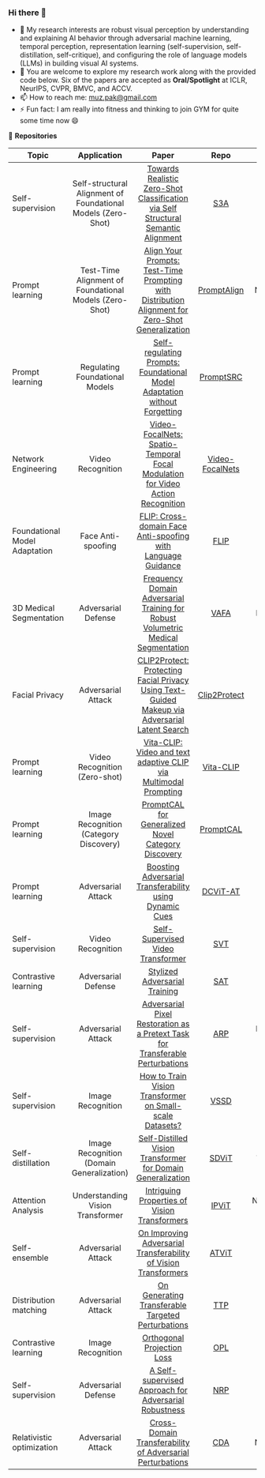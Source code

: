 ### Hi there 👋
<!--
- 🔭 My research focuses on **AI Safety and Reliability**. Toward this goal, I am working on the intersection of self-supervision, generative modeling, spatial/temporal modeling for image/video understanding, label-efficient learning, adversarial attacks/defenses, out-of-distribution generalization, and privacy-preserving.
-->
<!--
- 🔭 My research interests are robust perception to understand and explain AI behavior, temporal perception, self-learning, AI safety, and reliability.
-->
- 🔭 My research interests are robust visual perception by understanding and explaining AI behavior through adversarial machine learning, temporal perception, representation learning (self-supervision, self-distillation, self-critique), and configuring the role of language models (LLMs) in building visual AI systems.
- 🌱 You are welcome to explore my research work along with the provided code below. Six of the papers are accepted as **Oral/Spotlight** at ICLR, NeurIPS, CVPR, BMVC, and ACCV.
- 📫 How to reach me: muz.pak@gmail.com
- ⚡ Fun fact: I am really into fitness and thinking to join GYM for quite some time now :smile:

<!-- - 👯 I’m looking to collaborate on 
- 🤔 I’m looking for help with ...
- 💬 Ask me about ...
- 😄 Pronouns: he/him/his

![GitHub Stats](https://github-readme-stats.vercel.app/api?username=muzammal-naseer&theme=radical)
-->
:seedling: **Repositories**

|Topic|Application|Paper|Repo|Venue
|---|:---:|:---:|:---:|:---:|
Self-supervision | Self-structural Alignment of Foundational Models (Zero-Shot) | [Towards Realistic Zero-Shot Classification via Self Structural Semantic Alignment](https://arxiv.org/abs/2308.12960) | [S3A](https://github.com/sheng-eatamath/S3A) | AAAI'24| 
Prompt learning | Test-Time Alignment of Foundational Models (Zero-Shot) | [Align Your Prompts: Test-Time Prompting with Distribution Alignment for Zero-Shot Generalization](https://arxiv.org/abs/2311.01459) | [PromptAlign](https://github.com/jameelhassan/PromptAlign) | NeurIPS'23|
Prompt learning | Regulating Foundational Models| [Self-regulating Prompts: Foundational Model Adaptation without Forgetting](https://arxiv.org/abs/2307.06948)|[PromptSRC](https://github.com/muzairkhattak/PromptSRC)|ICCV'23|
Network Engineering| Video Recognition| [Video-FocalNets: Spatio-Temporal Focal Modulation for Video Action Recognition](https://arxiv.org/abs/2307.06947)| [Video-FocalNets](https://github.com/TalalWasim/Video-FocalNets)| ICCV'23
Foundational Model Adaptation| Face Anti-spoofing | [FLIP: Cross-domain Face Anti-spoofing with Language Guidance](https://muzammal-naseer.com/TBA)|[FLIP](https://github.com/koushiksrivats/FLIP)| ICCV'23
3D Medical Segmentation| Adversarial Defense | [Frequency Domain Adversarial Training for Robust Volumetric Medical Segmentation](https://arxiv.org/abs/2307.07269)|[VAFA](https://github.com/asif-hanif/vafa)|MICCAI'23
Facial Privacy|Adversarial Attack| [CLIP2Protect: Protecting Facial Privacy Using Text-Guided Makeup via Adversarial Latent Search](https://arxiv.org/abs/2306.10008)|[Clip2Protect](https://github.com/fahadshamshad/Clip2Protect)|CVPR'23
Prompt learning | Video Recognition (Zero-shot)| [Vita-CLIP: Video and text adaptive CLIP via Multimodal Prompting](https://arxiv.org/abs/2304.03307)|[Vita-CLIP](https://github.com/TalalWasim/Vita-CLIP)|CVPR'23|
Prompt learning | Image Recognition (Category Discovery)| [PromptCAL for Generalized Novel Category Discovery](https://arxiv.org/abs/2212.05590)|[PromptCAL](https://github.com/sheng-eatamath/PromptCAL)|CVPR'23|
Prompt learning | Adversarial Attack | [Boosting Adversarial Transferability using Dynamic Cues](https://openreview.net/forum?id=SZynfVLGd5) | [DCViT-AT](https://github.com/Muzammal-Naseer/DCViT-AT)|ICLR'23|
Self-supervision| Video Recognition | [Self-Supervised Video Transformer](https://openaccess.thecvf.com/content/CVPR2022/html/Ranasinghe_Self-Supervised_Video_Transformer_CVPR_2022_paper.html)| [SVT](https://github.com/kahnchana/svt)|CVPR'22-Oral|
Contrastive learning | Adversarial Defense | [Stylized Adversarial Training ](https://ieeexplore.ieee.org/document/9895320)| [SAT](https://github.com/Muzammal-Naseer/SAT)|IEEE-TPAMI'22|
Self-supervision| Adversarial Attack| [Adversarial Pixel Restoration as a Pretext Task for Transferable Perturbations](https://arxiv.org/abs/2207.08803)|[ARP](https://github.com/HashmatShadab/APR)|BMVC'22-Oral|
Self-supervision| Image Recognition | [How to Train Vision Transformer on Small-scale Datasets?](https://arxiv.org/abs/2210.07240v1)| [VSSD](https://github.com/hananshafi/vits-for-small-scale-datasets) |BMVC'22|
Self-distillation| Image Recognition (Domain Generalization) | [Self-Distilled Vision Transformer for Domain Generalization](https://openaccess.thecvf.com/content/ACCV2022/html/Sultana_Self-Distilled_Vision_Transformer_for_Domain_Generalization_ACCV_2022_paper.html)|[SDViT](https://github.com/maryam089/SDViT) | ACCV'22-Oral|
Attention Analysis | Understanding Vision Transformer| [Intriguing Properties of Vision Transformers](https://openreview.net/forum?id=o2mbl-Hmfgd)|[IPViT](https://github.com/Muzammal-Naseer/IPViT)| NeurIPS'21-Spotlight|
Self-ensemble | Adversarial Attack | [On Improving Adversarial Transferability of Vision Transformers](https://openreview.net/forum?id=D6nH3719vZy)|[ATViT](https://github.com/Muzammal-Naseer/ATViT)|ICLR'21-Spotlight|
Distribution matching | Adversarial Attack | [On Generating Transferable Targeted Perturbations](https://openaccess.thecvf.com/content/ICCV2021/html/Naseer_On_Generating_Transferable_Targeted_Perturbations_ICCV_2021_paper.html)| [TTP](https://github.com/Muzammal-Naseer/TTP) |ICCV'21|
Contrastive learning | Image Recognition | [Orthogonal Projection Loss ](https://openaccess.thecvf.com/content/ICCV2021/html/Ranasinghe_Orthogonal_Projection_Loss_ICCV_2021_paper.html)| [OPL](https://github.com/kahnchana/opl)|ICCV'21|
Self-supervision| Adversarial Defense | [A Self-supervised Approach for Adversarial Robustness](https://openaccess.thecvf.com/content_CVPR_2020/html/Naseer_A_Self-supervised_Approach_for_Adversarial_Robustness_CVPR_2020_paper.html)|[NRP](https://github.com/Muzammal-Naseer/NRP)|CVPR'20-Oral|
Relativistic optimization| Adversarial Attack | [Cross-Domain Transferability of Adversarial Perturbations](https://papers.nips.cc/paper/2019/hash/99cd3843754d20ec3c5885d805db8a32-Abstract.html) | [CDA](https://github.com/Muzammal-Naseer/Cross-Domain-Perturbations)|NeurIPS'19|
